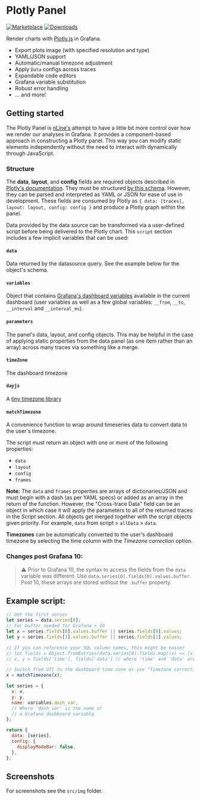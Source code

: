 # Plotly Panel

[![Marketplace](https://img.shields.io/badge/dynamic/json?logo=grafana&color=F47A20&label=marketplace&prefix=v&query=%24.items%5B%3F%28%40.slug%20%3D%3D%20%22nline-plotlyjs-panel%22%29%5D.version&url=https%3A%2F%2Fgrafana.com%2Fapi%2Fplugins)](https://grafana.com/grafana/plugins/nline-plotlyjs-panel)
[![Downloads](https://img.shields.io/badge/dynamic/json?logo=grafana&color=F47A20&label=downloads&query=%24.items%5B%3F%28%40.slug%20%3D%3D%20%22nline-plotlyjs-panel%22%29%5D.downloads&url=https%3A%2F%2Fgrafana.com%2Fapi%2Fplugins)](https://grafana.com/grafana/plugins/nline-plotlyjs-panel)

Render charts with [Plotly.js](https://plotly.com/javascript/) in Grafana.

- Export plots image (with specified resolution and type)
- YAML/JSON support
- Automatic/manual timezone adjustment
- Apply `Data` configs across traces
- Expandable code editors
- Grafana variable substitution
- Robust error handling
- ... and more!


## Getting started

The Plotly Panel is [nLine's](https://nline.io) attempt to have a little bit more control over how we render our analyses in Grafana. It provides a component-based approach in constructing a Plotly panel. This way you can modify static elements independently without the need to interact with dynamically through JavaScript.

### Structure

The **data**, **layout**, and **config** fields are required objects described in [Plotly's documentation](https://plotly.com/javascript/plotlyjs-function-reference/). They must be structured [by this schema](https://raw.githubusercontent.com/plotly/plotly.js/master/dist/plot-schema.json). However, they can be parsed and interpreted as YAML or JSON for ease of use in development. These fields are consumed by Plotly as `{ data: [traces], layout: layout, config: config }` and produce a Plotly graph within the panel.

Data provided by the data source can be transformed via a user-defined script before being delivered to the Plotly chart. This `script` section includes a few implicit variables that can be used:

#### `data`

Data returned by the datasource query. See the example below for the object's schema.

#### `variables`

Object that contains [Grafana's dashboard variables](https://grafana.com/docs/grafana/latest/variables/) available in the current dashboard (user variables as well as a few global variables: `__from`, `__to`, `__interval` and `__interval_ms`).

#### `parameters`

The panel's data, layout, and config objects. This may be helpful in the case of applying static properties from the data panel (as one item rather than an array) across many traces via something like a merge.

#### `timeZone`

The dashboard timezone

#### `dayjs`

A [tiny timezone library](https://github.com/iamkun/dayjs)

#### `matchTimezone`

A convenience function to wrap around timeseries data to convert data to the user's timezone.

The script must return an object with one or more of the following properties:

- `data`
- `layout`
- `config`
- `frames`

**Note:** The `data` and `frames` properties are arrays of dictionaries/JSON and must begin with a dash (as per YAML specs) or added as an array in the return of the function. However, the "Cross-trace Data" field can be an object in which case it will apply the parameters to all of the returned traces in the _Script_ section. All objects get merged together with the script objects given priority. For example, `data` from script > `allData` > `data`.

**Timezones** can be automatically converted to the user's dashboard timezone by selecting the time column with the _Timezone correction_ option.

### Changes post Grafana 10:

> ⚠️ Prior to Grafana 10, the syntax to access the fields from the `data` variable was different. Use `data.series[0].fields[0].values.buffer`. Post 10, these arrays are stored without the `.buffer` property.

## Example script:

```javascript
// Get the first series
let series = data.series[0];
// For buffer needed for Grafana < 10
let x = series.fields[0].values.buffer || series.fields[0].values;
let y = series.fields[1].values.buffer || series.fields[1].values;

// If you can reference your SQL column names, this might be easier
// let fields = Object.fromEntries(data.series[0].fields.map((x) => [x.name, x.values]));
// x, y = fields['time'], fields['data'] // where 'time' and 'data' are column names

// Switch from UTC to the dashboard time zone or use "Timezone correction" and select the column
x = matchTimezone(x);

let series = {
  x: x,
  y: y,
  name: variables.dash_var,
  // Where 'dash_var' is the name of
  // a Grafana dashboard variable
};

return {
  data: [series],
  config: {
    displayModeBar: false,
  },
};
```

## Screenshots

For screenshots see the `src/img` folder.
